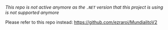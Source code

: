 *This repo is not active anymore as the `.NET` version that this project is using is not supported anymore*

Please refer to this repo instead: https://github.com/ezraroi/MundialitoV2